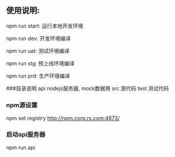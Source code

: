 ## 使用说明:
npm run start: 运行本地开发环境

npm run dev: 开发环境编译

npm run uat: 测试环境编译

npm run stg: 预上线环境编译

npm run prd: 生产环境编译

###目录说明
api nodejs服务器, mock数据用
src 源代码
test 测试代码

### npm源设置
npm set registry http://npm.corp.rs.com:4873/

### 启动api服务器
npm run api
